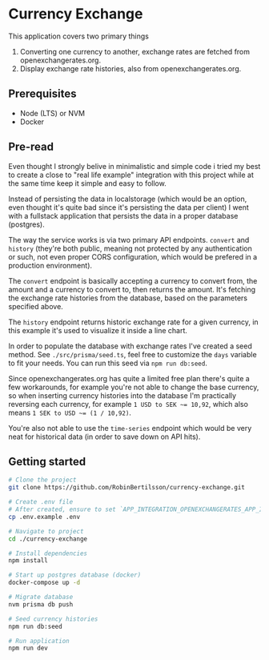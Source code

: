 # Currency Exchange

This application covers two primary things
1. Converting one currency to another, exchange rates are fetched from openexchangerates.org.
2. Display exchange rate histories, also from openexchangerates.org.

## Prerequisites
* Node (LTS) or NVM
* Docker

## Pre-read

Even thought I strongly belive in minimalistic and simple code i tried my best to create a close to "real life example" integration with this project while at the same time keep it simple and easy to follow.

Instead of persisting the data in localstorage (which would be an option, even thought it's quite bad since it's persisting the data per client) I went with a fullstack application that persists the data in a proper database (postgres).

The way the service works is via two primary API endpoints. `convert` and `history` (they're both public, meaning not protected by any authentication or such, not even proper CORS configuration, which would be prefered in a production environment).

The `convert` endpoint is basically accepting a currency to convert from, the amount and a currency to convert to, then returns the amount. It's fetching the exchange rate histories from the database, based on the parameters specified above.

The `history` endpoint returns historic exchange rate for a given currency, in this example it's used to visualize it inside a line chart.

In order to populate the database with exchange rates I've created a seed method. See `./src/prisma/seed.ts`, feel free to customize the `days` variable to fit your needs. You can run this seed via `npm run db:seed`.

Since openexchangerates.org has quite a limited free plan there's quite a few workarounds, for example you're not able to change the base currency, so when inserting currency histories into the database I'm practically reversing each currency, for example `1 USD to SEK ~= 10,92`, which also means `1 SEK to USD ~= (1 / 10,92)`.

You're also not able to use the `time-series` endpoint which would be very neat for historical data (in order to save down on API hits). 

## Getting started
```bash
# Clone the project
git clone https://github.com/RobinBertilsson/currency-exchange.git

# Create .env file
# After created, ensure to set `APP_INTEGRATION_OPENEXCHANGERATES_APP_ID`.
cp .env.example .env

# Navigate to project
cd ./currency-exchange

# Install dependencies
npm install

# Start up postgres database (docker)
docker-compose up -d

# Migrate database
nvm prisma db push

# Seed currency histories
npm run db:seed

# Run application
npm run dev
```
